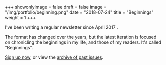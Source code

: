 +++
showonlyimage = false
draft = false
image = "/img/portfolio/beginning.png"
date = "2018-07-24"
title = "Beginnings"
weight = 1
+++

I've been writing a regular newsletter since April 2017 .
<!--more-->

The format has changed over the years, but the latest iteration is focused on chronicling the beginnings in my life, and those of my readers. It's called "Beginnings".

[Sign up now](https://buttondown.email/duncangeere), or view the [archive of past issues](https://buttondown.email/duncangeere/archive).